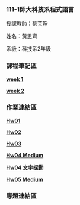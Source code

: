 ### 111-1師大科技系程式語言 ###
授課教師：蔡芸琤

姓名：黃思齊

系級：科技系2年級

### 課程筆記區 ###

[**week 1**](https://github.com/41071134h/PL/blob/main/week1%20practice)

[**week 2**](https://github.com/41071134h/PL/blob/main/week2%20practice)

### 作業連結區 ###

[**Hw01**](https://github.com/41071134h/PL/tree/main/hw01)

[**Hw02**](https://github.com/41071134h/PL/tree/main/hw02)

[**Hw03**](https://github.com/41071134h/PL/tree/main/hw03)

[**Hw04 Medium**](https://medium.com/@kobe911029/文字探勘-aa3004d94575)

[**Hw04 文字探勘**](https://github.com/41071134h/PL/tree/main/hw04)

[**Hw05 Medium**](https://medium.com/@kobe911029/食品認證實驗室名單資料集-fd65ecc25b4)

### 專題連結區 ###
